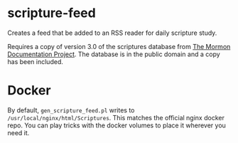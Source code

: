 scripture-feed
==============

Creates a feed that be added to an RSS reader for daily scripture study.

Requires a copy of version 3.0 of the scriptures database from [The
Mormon Documentation Project](http://scriptures.nephi.org/). The
database is in the public domain and a copy has been included.

Docker
======

By default, `gen_scripture_feed.pl` writes to
`/usr/local/nginx/html/Scriptures`. This matches the official nginx
docker repo. You can play tricks with the docker volumes to place it
wherever you need it.

